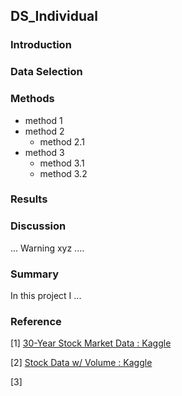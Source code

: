## DS_Individual

### Introduction

### Data Selection

### Methods
- method 1
- method 2
  - method 2.1
- method 3
  - method 3.1
  - method 3.2

### Results


### Discussion
...
Warning xyz
....

### Summary
In this project I ...

### Reference
[1] [30-Year Stock Market Data : Kaggle](https://www.kaggle.com/datasets/asimislam/30-yrs-stock-market-data)

[2] [Stock Data w/ Volume : Kaggle](https://www.kaggle.com/datasets/jacksoncrow/stock-market-dataset)

[3] []()
